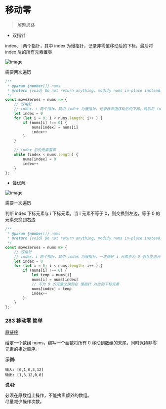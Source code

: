 # 移动零

> 解题思路

- 双指针 

index、i 两个指针，其中 index 为慢指针，记录非零值移动后的下标，最后将 index 后的所有元素置零

![image](https://pic.leetcode-cn.com/9669b4ffb158eaeeee6f0cd66a70f24411575edab1ab8a037c4c9084b1c743f5-283_1.gif)

需要两次遍历

```javascript
/**
 * @param {number[]} nums
 * @return {void} Do not return anything, modify nums in-place instead.
 */
const moveZeroes = nums => {
    // 双指针 
    // index、i 两个指针，其中 index 为慢指针，记录非零值移动后的下标，最后将 index 后的所有元素置零
    let index = 0
    for (let i = 0; i < nums.length; i++ ) {
        if (nums[i] !== 0) {
            nums[index] = nums[i]
            index++
        }
    }

    // index 后的元素置零
    while (index < nums.length) {
        nums[index] = 0
        index++
    }
};
```

- 最优解

![image](https://pic.leetcode-cn.com/36d1ac5d689101cbf9947465e94753c626eab7fcb736ae2175f5d87ebc85fdf0-283_2.gif)

需要一次遍历

判断 index 下标元素与 i 下标元素，当 i 元素不等于 0，则交换到左边，等于 0 的元素交换到右边

```javascript
/**
 * @param {number[]} nums
 * @return {void} Do not return anything, modify nums in-place instead.
 */
const moveZeroes = nums => {
    // 双指针 
    // index、i 两个指针，其中 index 为慢指针，一次循环 i 元素不为 0 则与左边元素交换 
    let index = 0
    for (let i = 0; i < nums.length; i++ ) {
        if (nums[i] !== 0) {
            let temp = nums[i]
            nums[i] = nums[index]
            // 不为 0 的元素交换到在 慢指针 对应的下标元素
            nums[index] = temp
            index++ 
        } 
    }
};
```

### 283 移动零 简单

[原链接](https://leetcode-cn.com/problems/move-zeroes/)

给定一个数组 nums，编写一个函数将所有 0 移动到数组的末尾，同时保持非零元素的相对顺序。

**示例:**

```
输入: [0,1,0,3,12]  
输出: [1,3,12,0,0]
```

**说明:**

必须在原数组上操作，不能拷贝额外的数组。  
尽量减少操作次数。